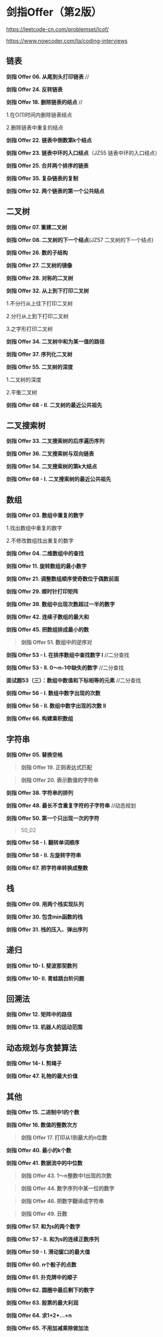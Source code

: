# 剑指Offer（第2版） #

https://leetcode-cn.com/problemset/lcof/

https://www.nowcoder.com/ta/coding-interviews

## 链表 ##

**剑指 Offer 06. 从尾到头打印链表** //

**剑指 Offer 24. 反转链表**

**剑指 Offer 18. 删除链表的结点** //

1.在O(1)时间内删除链表结点

2.删除链表中重复的结点

**剑指 Offer 22. 链表中倒数第k个结点**

**剑指 Offer 23. 链表中环的入口结点**（JZ55 链表中环的入口结点）

**剑指 Offer 25. 合并两个排序的链表**

**剑指 Offer 35. 复杂链表的复制**

**剑指 Offer 52. 两个链表的第一个公共结点**

## 二叉树 ##

**剑指 Offer 07. 重建二叉树**

**剑指 Offer 08. 二叉树的下一个结点**(JZ57 二叉树的下一个结点)

**剑指 Offer 26. 数的子结构**

**剑指 Offer 27. 二叉树的镜像**

**剑指 Offer 28. 对称的二叉树**

**剑指 Offer 32. 从上到下打印二叉树**

1.不分行从上往下打印二叉树

2.分行从上到下打印二叉树

3.之字形打印二叉树

**剑指 Offer 34. 二叉树中和为某一值的路径**

**剑指 Offer 37. 序列化二叉树**

**剑指 Offer 55. 二叉树的深度**

1.二叉树的深度

2.平衡二叉树

**剑指 Offer 68 - II. 二叉树的最近公共祖先**

## 二叉搜索树 ##

**剑指 Offer 33. 二叉搜索树的后序遍历序列**

**剑指 Offer 36. 二叉搜索树与双向链表**

**剑指 Offer 54. 二叉搜索树的第k大结点**

**剑指 Offer 68 - I. 二叉搜索树的最近公共祖先**

## 数组 ##

**剑指 Offer 03. 数组中重复的数字**

1.找出数组中重复的数字

2.不修改数组找出重复的数字

**剑指 Offer 04. 二维数组中的查找**

**剑指 Offer 11. 旋转数组的最小数字**

**剑指 Offer 21. 调整数组顺序使奇数位于偶数前面**

**剑指 Offer 29. 顺时针打印矩阵**

**剑指 Offer 39. 数组中出现次数超过一半的数字**

**剑指 Offer 42. 连续子数组的最大和**

**剑指 Offer 45. 把数组排成最小的数**

> **剑指 Offer 51. 数组中的逆序对**

**剑指 Offer 53 - I. 在排序数组中查找数字 I** //二分查找

**剑指 Offer 53 - II. 0～n-1中缺失的数字** //二分查找

**面试题53（三）：数组中数值和下标相等的元素** //二分查找

**剑指 Offer 56 - I. 数组中数字出现的次数**

**剑指 Offer 56 - II. 数组中数字出现的次数 II**

**剑指 Offer 66. 构建乘积数组**

## 字符串 ##

**剑指 Offer 05. 替换空格**

> **剑指 Offer 19. 正则表达式匹配**

> **剑指 Offer 20. 表示数值的字符串**

**剑指 Offer 38. 字符串的排列**

**剑指 Offer 48. 最长不含重复字符的子字符串** //动态规划

**剑指 Offer 50. 第一个只出现一次的字符**
> 50_02

**剑指 Offer 58 - I. 翻转单词顺序**

**剑指 Offer 58 - II. 左旋转字符串**

**剑指 Offer 67. 把字符串转换成整数**

## 栈 ##

**剑指 Offer 09. 用两个栈实现队列**

**剑指 Offer 30. 包含min函数的栈**

**剑指 Offer 31. 栈的压入、弹出序列**

## 递归 ##

**剑指 Offer 10- I. 斐波那契数列**

**剑指 Offer 10- II. 青蛙跳台阶问题**

## 回溯法 ##

**剑指 Offer 12. 矩阵中的路径**

**剑指 Offer 13. 机器人的运动范围**

## 动态规划与贪婪算法 ##

**剑指 Offer 14- I. 剪绳子**

**剑指 Offer 47. 礼物的最大价值**

## 其他 ##

**剑指 Offer 15. 二进制中1的个数**

**剑指 Offer 16. 数值的整数次方**

>**剑指 Offer 17. 打印从1到最大的n位数**

**剑指 Offer 40. 最小的k个数**

**剑指 Offer 41. 数据流中的中位数**

>**剑指 Offer 43. 1～n整数中1出现的次数**

>**剑指 Offer 44. 数字序列中某一位的数字**

>**剑指 Offer 46. 把数字翻译成字符串**

>**剑指 Offer 49. 丑数**

**剑指 Offer 57. 和为s的两个数字**

**剑指 Offer 57 - II. 和为s的连续正数序列**

**剑指 Offer 59 - I. 滑动窗口的最大值**

**剑指 Offer 60. n个骰子的点数**

**剑指 Offer 61. 扑克牌中的顺子**

**剑指 Offer 62. 圆圈中最后剩下的数字**

**剑指 Offer 63. 股票的最大利润**

**剑指 Offer 64. 求1+2+…+n**

**剑指 Offer 65. 不用加减乘除做加法**